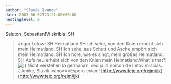 ```yaml
---
author: "Slavik Ivanov"
date: 2003-06-02T23:21:00+00:00
nestinglevel: 0
---
```

Saluton, Sebastian!Vi skribis: SH
> Jegor Letow: SH
> Heimatland SH
> Ich sehe, von den Knien erhebt sich mein Heimatland. SH
> Ich sehe, aus Schutt und Asche empört sich mein Heimatland. SH
> Ich höre, wie es singt, mein großes Heimatland. SH
> Aufs neu erhebt sich von den Knien mein Heimatland.What's that?! ![:)](images/smilies/icon_e_smile.gif "Smile") Nicht verstehen la germanan, sed ja la nomon de Letov miscias... :)Amike, Slavik Ivanov==Esperu cxiam! [http://www.tejo.org/rejm/ijk](http://www.tejo.org/rejm/ijk)
